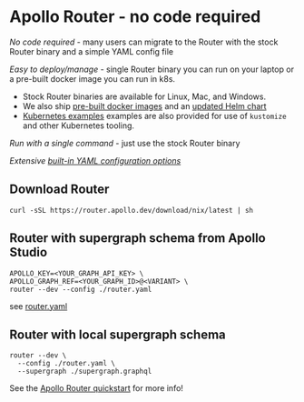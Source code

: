 # Apollo Router - no code required

*No code required* - many users can migrate to the Router with the stock Router binary and a simple YAML config file

*Easy to deploy/manage* - single Router binary you can run on your laptop or a pre-built docker image you can run in k8s.  

* Stock Router binaries are available for Linux, Mac, and Windows.
* We also ship [pre-built docker images](https://www.apollographql.com/docs/router/containerization/overview) and an [updated Helm chart](https://www.apollographql.com/docs/router/containerization/kubernetes) 
* [Kubernetes examples](https://www.apollographql.com/docs/router/containerization/kubernetes) examples are also provided for use of `kustomize` and other Kubernetes tooling.

*Run with a single command* - just use the stock Router binary

*Extensive [built-in YAML configuration options](https://www.apollographql.com/docs/router/configuration/overview#yaml-config-file)*


## Download Router
    
```
curl -sSL https://router.apollo.dev/download/nix/latest | sh
```

## Router with supergraph schema from Apollo Studio

```
APOLLO_KEY=<YOUR_GRAPH_API_KEY> \
APOLLO_GRAPH_REF=<YOUR_GRAPH_ID>@<VARIANT> \
router --dev --config ./router.yaml
```

see [router.yaml](../router.yaml)

## Router with local supergraph schema

```
router --dev \
  --config ./router.yaml \
  --supergraph ./supergraph.graphql
```

See the [Apollo Router quickstart](https://www.apollographql.com/docs/router/quickstart) for more info!